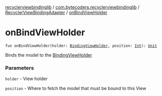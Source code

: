 [recyclerviewbindinglib](../../index.md) / [com.bytecoders.recyclerviewbindinglib](../index.md) / [RecyclerViewBindingAdapter](index.md) / [onBindViewHolder](./on-bind-view-holder.md)

# onBindViewHolder

`fun onBindViewHolder(holder: `[`BindingViewHolder`](../../com.bytecoders.recyclerviewbindinglib.viewholder/-binding-view-holder/index.md)`, position: `[`Int`](https://kotlinlang.org/api/latest/jvm/stdlib/kotlin/-int/index.html)`): `[`Unit`](https://kotlinlang.org/api/latest/jvm/stdlib/kotlin/-unit/index.html)

Binds the model to the [BindingViewHolder](../../com.bytecoders.recyclerviewbindinglib.viewholder/-binding-view-holder/index.md)

### Parameters

`holder` - View holder

`position` - Where to fetch the model that must be bound to this View